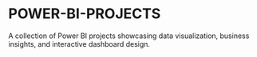 # POWER-BI-PROJECTS
A collection of Power BI projects showcasing data visualization, business insights, and interactive dashboard design.
